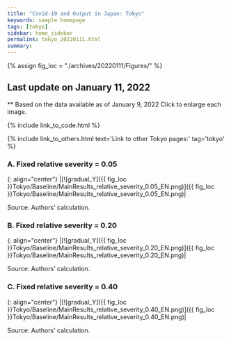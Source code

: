 ```yaml
---
title: "Covid-19 and Output in Japan: Tokyo"
keywords: sample homepage
tags: [tokyo]
sidebar: home_sidebar
permalink: tokyo_20220111.html
summary:
---
```


{% assign fig_loc = "./archives/20220111/Figures/" %}

## Last update on January 11, 2022
** Based on the data available as of January 9, 2022 Click to enlarge each image.

{% include link_to_code.html %}

{% include link_to_others.html text='Link to other Tokyo pages:' tag='tokyo' %}






### A. Fixed relative severity = 0.05

{: align="center"}
|[![gradual_Y]({{ fig_loc }}Tokyo/Baseline/MainResults_relative_severity_0.05_EN.png)]({{ fig_loc }}Tokyo/Baseline/MainResults_relative_severity_0.05_EN.png)|

Source: Authors’ calculation.

### B. Fixed relative severity = 0.20

{: align="center"}
|[![gradual_Y]({{ fig_loc }}Tokyo/Baseline/MainResults_relative_severity_0.20_EN.png)]({{ fig_loc }}Tokyo/Baseline/MainResults_relative_severity_0.20_EN.png)|

Source: Authors’ calculation.

### C. Fixed relative severity = 0.40

{: align="center"}
|[![gradual_Y]({{ fig_loc }}Tokyo/Baseline/MainResults_relative_severity_0.40_EN.png)]({{ fig_loc }}Tokyo/Baseline/MainResults_relative_severity_0.40_EN.png)|

Source: Authors’ calculation.
